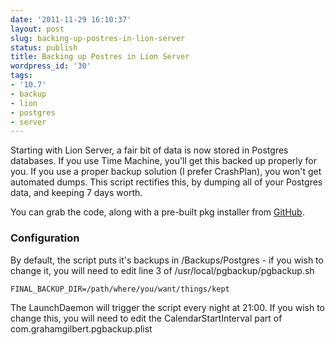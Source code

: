 ```yaml
---
date: '2011-11-29 16:10:37'
layout: post
slug: backing-up-postres-in-lion-server
status: publish
title: Backing up Postres in Lion Server
wordpress_id: '30'
tags:
- '10.7'
- backup
- lion
- postgres
- server
---
```


Starting with Lion Server, a fair bit of data is now stored in Postgres databases. If you use Time Machine, you'll get this backed up properly for you. If you use a proper backup solution (I prefer CrashPlan), you won't get automated dumps. This script rectifies this, by dumping all of your Postgres data, and keeping 7 days worth.

You can grab the code, along with a pre-built pkg installer from [GitHub](https://github.com/grahamgilbert/Postgres-Backup-for-Lion-Server).



### Configuration


By default, the script puts it's backups in /Backups/Postgres - if you wish to change it, you will need to edit line 3 of /usr/local/pgbackup/pgbackup.sh

```FINAL_BACKUP_DIR=/path/where/you/want/things/kept```

The LaunchDaemon will trigger the script every night at 21:00. If you wish to change this, you will need to edit the CalendarStartInterval part of com.grahamgilbert.pgbackup.plist

